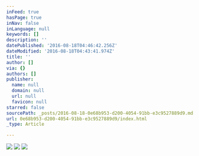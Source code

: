 ```yaml
---
inFeed: true
hasPage: true
inNav: false
inLanguage: null
keywords: []
description: ''
datePublished: '2016-08-18T04:46:42.256Z'
dateModified: '2016-08-18T04:43:41.974Z'
title: ''
author: []
via: {}
authors: []
publisher:
  name: null
  domain: null
  url: null
  favicon: null
starred: false
sourcePath: _posts/2016-08-18-0e68b953-d200-4054-91bb-e3c9527889d9.md
url: 0e68b953-d200-4054-91bb-e3c9527889d9/index.html
_type: Article

---
```

![](https://the-grid-user-content.s3-us-west-2.amazonaws.com/ece6736c-127b-4e79-a0db-cce33fa74a1d.jpg)
![](https://the-grid-user-content.s3-us-west-2.amazonaws.com/ba258329-343a-4b6b-9b09-6f9e555ea0d1.jpg)
![](https://the-grid-user-content.s3-us-west-2.amazonaws.com/d51be2af-3aae-4618-a202-651782f458d1.jpg)